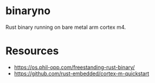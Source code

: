 # binaryno
Rust binary running on bare metal arm cortex m4.

# Resources

- https://os.phil-opp.com/freestanding-rust-binary/
- https://github.com/rust-embedded/cortex-m-quickstart
